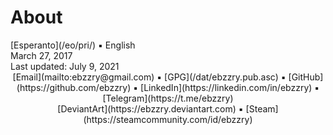 About
=====

<div class="center">[Esperanto](/eo/pri/) ▪ English</div>
<div class="center">March 27, 2017</div>
<div class="center">Last updated: July 9, 2021</div>

<center>
[Email](mailto:ebzzry@gmail.com) ▪ [GPG](/dat/ebzzry.pub.asc) ▪ [GitHub](https://github.com/ebzzry) ▪ [LinkedIn](https://linkedin.com/in/ebzzry) ▪ [Telegram](https://t.me/ebzzry)<br>
[DeviantArt](https://ebzzry.deviantart.com) ▪ [Steam](https://steamcommunity.com/id/ebzzry)
</center>
